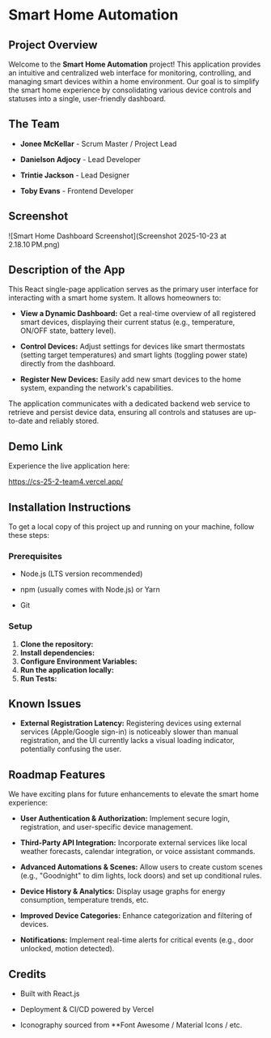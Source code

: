 # Smart Home Automation

## Project Overview

Welcome to the **Smart Home Automation** project! This application provides an intuitive and centralized web interface for monitoring, controlling, and managing smart devices within a home environment. Our goal is to simplify the smart home experience by consolidating various device controls and statuses into a single, user-friendly dashboard.

## The Team

* **Jonee McKellar** - Scrum Master / Project Lead

* **Danielson Adjocy** - Lead Developer

* **Trintie Jackson** - Lead Designer

* **Toby Evans** - Frontend Developer

## Screenshot

![Smart Home Dashboard Screenshot](Screenshot 2025-10-23 at 2.18.10 PM.png)

## Description of the App

This React single-page application serves as the primary user interface for interacting with a smart home system. It allows homeowners to:

* **View a Dynamic Dashboard:** Get a real-time overview of all registered smart devices, displaying their current status (e.g., temperature, ON/OFF state, battery level).

* **Control Devices:** Adjust settings for devices like smart thermostats (setting target temperatures) and smart lights (toggling power state) directly from the dashboard.

* **Register New Devices:** Easily add new smart devices to the home system, expanding the network's capabilities.

The application communicates with a dedicated backend web service to retrieve and persist device data, ensuring all controls and statuses are up-to-date and reliably stored.

## Demo Link

Experience the live application here:

https://cs-25-2-team4.vercel.app/

## Installation Instructions

To get a local copy of this project up and running on your machine, follow these steps:

### Prerequisites

* Node.js (LTS version recommended)

* npm (usually comes with Node.js) or Yarn

* Git

### Setup

1. **Clone the repository:**
2. **Install dependencies:**
3. **Configure Environment Variables:**
4. **Run the application locally:**
5. **Run Tests:**

## Known Issues

* **External Registration Latency:** Registering devices using external services (Apple/Google sign-in) is noticeably slower than manual registration, and the UI currently lacks a visual loading indicator, potentially confusing the user.

## Roadmap Features

We have exciting plans for future enhancements to elevate the smart home experience:

* **User Authentication & Authorization:** Implement secure login, registration, and user-specific device management.

* **Third-Party API Integration:** Incorporate external services like local weather forecasts, calendar integration, or voice assistant commands.

* **Advanced Automations & Scenes:** Allow users to create custom scenes (e.g., "Goodnight" to dim lights, lock doors) and set up conditional rules.

* **Device History & Analytics:** Display usage graphs for energy consumption, temperature trends, etc.

* **Improved Device Categories:** Enhance categorization and filtering of devices.

* **Notifications:** Implement real-time alerts for critical events (e.g., door unlocked, motion detected).

## Credits

* Built with React.js

* Deployment & CI/CD powered by Vercel

* Iconography sourced from **Font Awesome / Material Icons / etc.